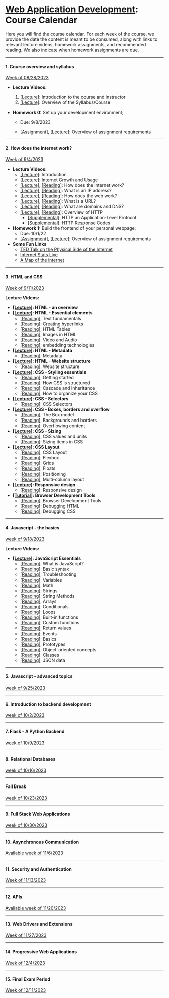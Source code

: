 # [Web Application Development](https://gitlab.msu.edu/cse477-fall-2023/course-materials): Course Calendar

Here you will find the course calendar. For each week of the course, we provide the date the content is meant to be consumed, along with links to relevant lecture videos, homework assignments, and recommended reading. We also indicate when homework assignments are due.  



<hr>



#### 1. Course overview and syllabus

<u>Week of 08/28/2023</u>

- **Lecture Videos:**

  1. [[Lecture]](https://youtu.be/KSBRzzAlvLw): Introduction to the course and instructor
  2. [[Lecture]](https://youtu.be/QyDo5-qBOhk): Overview of the Syllabus/Course

- **Homework 0:** Set up your development environment; 

  - Due: 9/8/2023

  - [[Assignment]](../homework/Homework-0), [[Lecture]](https://youtu.be/AaPNWj6GgI0): Overview of assignment requirements

    

<hr>



#### 2. How does the internet work?

<u>Week of 9/4/2023</u>

* **Lecture Videos:**
  * [[Lecture]](https://youtu.be/9_uYlzaU29g): Introduction
  * [[Lecture]](https://youtu.be/hfbHZxBZbQ8): Internet Growth and Usage
  * [[Lecture]](https://youtu.be/6iz9tgF9sKo), [[Reading]](https://developer.mozilla.org/en-US/docs/Learn/Common_questions/How_does_the_Internet_work): How does the internet work?
  * [[Lecture]](https://youtu.be/P875_nCUaQ4), [[Reading]](https://www.kaspersky.com/resource-center/definitions/what-is-an-ip-address): What is an IP address? 
  * [[Lecture]](https://youtu.be/RvSgbEbMd0w), [[Reading]](https://developer.mozilla.org/en-US/docs/Learn/Getting_started_with_the_web/How_the_Web_works): How does the web work? 
  * [[Lecture]](https://youtu.be/2G3WYxxKAaU), [[Reading]](https://developer.mozilla.org/en-US/docs/Learn/Common_questions/What_is_a_URL): What is a URL? 
  * [[Lecture]](https://youtu.be/2IxMKuaOFjo), [[Reading]](https://developer.mozilla.org/en-US/docs/Learn/Common_questions/What_is_a_domain_name): What are domains and DNS? 
  * [[Lecture]](https://youtu.be/5hFUqCIq0xw), [[Reading]](https://developer.mozilla.org/en-US/docs/Web/HTTP/Overview): Overview of HTTP
    * [[Supplemental]](https://dev.opera.com/articles/http-basic-introduction/): HTTP an Application-Level Protocol
    * [[Supplemental]](https://dev.opera.com/articles/http-response-codes/): HTTP Response Codes
* **Homework 1:** Build the frontend of your personal webpage; 
  * Due: 10/1/22
  * [[Assignment]](../homework/Homework-1), [[Lecture]](https://youtu.be/RxyNQgcdNiY): Overview of assignment requirements
* **Some Fun Links**
  * [TED Talk on the Physical Side of the Internet](https://www.ted.com/talks/andrew_blum_discover_the_physical_side_of_the_internet?language=rm) 
  * [Internet Stats Live](https://www.internetlivestats.com/) 
  * [A Map of the internet](http://internet-map.net/) 



<hr>



####  **3. HTML and CSS** 

<u>Week of 9/11/2023</u>

**Lecture Videos:**

* **[[Lecture]](https://youtu.be/2bjOE0YsvYg): HTML - an overview** 
* **[[Lecture]](https://youtu.be/OpvZq-xws6Q): HTML -  Essential elements** 
  * [[Reading]](https://developer.mozilla.org/en-US/docs/Learn/HTML/Introduction_to_HTML/HTML_text_fundamentals): Text fundamentals
  * [[Reading]](https://developer.mozilla.org/en-US/docs/Learn/HTML/Introduction_to_HTML/Creating_hyperlinks): Creating hyperlinks
  * [[Reading]](https://developer.mozilla.org/en-US/docs/Learn/HTML/Tables/Basics): HTML Tables
  * [[Reading]](https://developer.mozilla.org/en-US/docs/Learn/HTML/Multimedia_and_embedding/Images_in_HTML): Images in HTML
  * [[Reading]](https://developer.mozilla.org/en-US/docs/Learn/HTML/Multimedia_and_embedding/Video_and_audio_content): Video and Audio
  * [[Reading]](https://developer.mozilla.org/en-US/docs/Learn/HTML/Multimedia_and_embedding/Other_embedding_technologies): embedding technologies
* **[[Lecture]](https://youtu.be/VYsWuiw231A): HTML - Metadata**
  * [[Reading]](https://developer.mozilla.org/en-US/docs/Learn/HTML/Introduction_to_HTML/The_head_metadata_in_HTML): Metadata 
* **[[Lecture]](https://youtu.be/O8H45ylh8b8): HTML - Website structure**
  * [[Reading]](https://developer.mozilla.org/en-US/docs/Learn/HTML/Introduction_to_HTML/Document_and_website_structure): Website structure
* **[[Lecture]](https://youtu.be/OkstLNQYdN0): CSS - Styling essentials**
  * [[Reading]](https://developer.mozilla.org/en-US/docs/Learn/CSS/First_steps/Getting_started): Getting started
  * [[Reading]](https://developer.mozilla.org/en-US/docs/Learn/CSS/First_steps/How_CSS_is_structured): How CSS is structured
  * [[Reading]](https://developer.mozilla.org/en-US/docs/Learn/CSS/Building_blocks/Cascade_and_inheritance): Cascade and Inheritance 
  * [[Reading]](https://developer.mozilla.org/en-US/docs/Learn/CSS/Building_blocks/Organizing): How to organize your CSS 
* **[[Lecture]](https://youtu.be/3eM_pnmIsLU): CSS - Selectors**
  * [[Reading]](https://developer.mozilla.org/en-US/docs/Learn/CSS/Building_blocks/Selectors): CSS Selectors
* **[[Lecture]](https://youtu.be/p3pOfdVuh-I): CSS - Boxes, borders and overflow**
  * [[Reading]](https://developer.mozilla.org/en-US/docs/Learn/CSS/Building_blocks/The_box_model): The Box model
  * [[Reading]](https://developer.mozilla.org/en-US/docs/Learn/CSS/Building_blocks/Backgrounds_and_borders): Backgrounds and borders
  * [[Reading]](https://developer.mozilla.org/en-US/docs/Learn/CSS/Building_blocks/Overflowing_content): Overflowing content
* **[[Lecture]](https://youtu.be/0CVDoktgUxk): CSS - Sizing**
  * [[Reading]](https://developer.mozilla.org/en-US/docs/Learn/CSS/Building_blocks/Values_and_units): CSS values and units
  * [[Reading]](https://developer.mozilla.org/en-US/docs/Learn/CSS/Building_blocks/Sizing_items_in_CSS):  Sizing items in CSS
* **[[Lecture]](https://youtu.be/wUpknetsA_8): CSS Layout**
  * [[Reading]](https://developer.mozilla.org/en-US/docs/Learn/CSS/CSS_layout/Introduction): CSS Layout
  * [[Reading]](https://developer.mozilla.org/en-US/docs/Learn/CSS/CSS_layout/Flexbox): Flexbox
  * [[Reading]](https://developer.mozilla.org/en-US/docs/Learn/CSS/CSS_layout/Grids): Grids
  * [[Reading]](https://developer.mozilla.org/en-US/docs/Learn/CSS/CSS_layout/Floats): Floats
  * [[Reading]](https://developer.mozilla.org/en-US/docs/Learn/CSS/CSS_layout/Positioning): Positioning
  * [[Reading]](https://developer.mozilla.org/en-US/docs/Learn/CSS/CSS_layout/Multiple-column_Layout): Multi-column layout
* **[[Lecture]](https://youtu.be/XHTT1kG1JQA): Responsive design**
  * [[Reading]](https://developer.mozilla.org/en-US/docs/Learn/CSS/CSS_layout/Responsive_Design): Responsive design
* **[[Tutorial]](https://youtu.be/TBWhWz3MFAI): Browser Development Tools**
  * [[Reading]](https://developer.mozilla.org/en-US/docs/Learn/Common_questions/What_are_browser_developer_tools): Browser Development Tools
  * [[Reading]](https://developer.mozilla.org/en-US/docs/Learn/HTML/Introduction_to_HTML/Debugging_HTML): Debugging HTML
  * [[Reading]](https://developer.mozilla.org/en-US/docs/Learn/CSS/Building_blocks/Debugging_CSS): Debugging CSS

<hr>



#### 4. Javascript - the basics

<u> week of 9/18/2023</u>

**Lecture Videos:**

* **[[Lecture]](https://youtu.be/8uePV_OiPMQ):  JavaScript Essentials**
  * [[Reading]](https://developer.mozilla.org/en-US/docs/Learn/JavaScript/First_steps/What_is_JavaScript): What is JavaScript?
  * [[Reading]](https://developer.mozilla.org/en-US/docs/Learn/JavaScript/First_steps/A_first_splash): Basic syntax
  * [[Reading]](https://developer.mozilla.org/en-US/docs/Learn/JavaScript/First_steps/What_went_wrong): Troubleshooting
  * [[Reading]](https://developer.mozilla.org/en-US/docs/Learn/JavaScript/First_steps/Variables): Variables
  * [[Reading]](https://developer.mozilla.org/en-US/docs/Learn/JavaScript/First_steps/Math): Math
  * [[Reading]](https://developer.mozilla.org/en-US/docs/Learn/JavaScript/First_steps/Strings): Strings
  * [[Reading]](https://developer.mozilla.org/en-US/docs/Learn/JavaScript/First_steps/Useful_string_methods): String Methods
  * [[Reading]](https://developer.mozilla.org/en-US/docs/Learn/JavaScript/First_steps/Arrays): Arrays
  * [[Reading]](https://developer.mozilla.org/en-US/docs/Learn/JavaScript/Building_blocks/conditionals): Conditionals
  * [[Reading]](https://developer.mozilla.org/en-US/docs/Learn/JavaScript/Building_blocks/Looping_code): Loops
  * [[Reading]](https://developer.mozilla.org/en-US/docs/Learn/JavaScript/Building_blocks/Functions): Built-in functions
  * [[Reading]](https://developer.mozilla.org/en-US/docs/Learn/JavaScript/Building_blocks/Build_your_own_function): Custom functions
  * [[Reading]](https://developer.mozilla.org/en-US/docs/Learn/JavaScript/Building_blocks/Return_values): Return values
  * [[Reading]](https://developer.mozilla.org/en-US/docs/Learn/JavaScript/Building_blocks/Events): Events
  * [[Reading]](https://developer.mozilla.org/en-US/docs/Learn/JavaScript/Objects/Basics): Basics
  * [[Reading]](https://developer.mozilla.org/en-US/docs/Learn/JavaScript/Objects/Object_prototypes): Prototypes
  * [[Reading]](https://developer.mozilla.org/en-US/docs/Learn/JavaScript/Objects/Object-oriented_programming): Object-oriented concepts
  * [[Reading]](https://developer.mozilla.org/en-US/docs/Learn/JavaScript/Objects/Classes_in_JavaScript): Classes
  * [[Reading]](https://developer.mozilla.org/en-US/docs/Learn/JavaScript/Objects/JSON): JSON data

<hr>



#### 5. Javascript - advanced topics

<u>week of 9/25/2023</u>





<hr>



#### 6. Introduction to backend development

<u>week of 10/2/2023</u>



<hr>



#### 7. Flask - A Python Backend

<u>week of  10/9/2023</u> 





<hr>



#### 8. Relational Databases 

<u> week of  10/16/2023</u> 







<hr>



#### Fall Break

 <u>week of 10/23/2023</u> 



<hr>



#### 9. Full Stack Web Applications

<u>week of  10/30/2023</u>



<hr>



#### 10. Asynchronous Communication

<u>Available week of 11/6/2023</u>



<hr>



#### 11. Security and Authentication

<u>Week of  11/13/2023</u>




<hr>



#### 12. APIs

<u>Available week of  11/20/2023</u> 





<hr>



#### 13. Web Drivers and Extensions

<u>Week of 11/27/2023</u>





<hr>



#### 14. Progressive Web Applications

<u>Week of  12/4/2023</u>

<hr>



#### 15. Final Exam Period

<u>Week of  12/11/2023</u>



